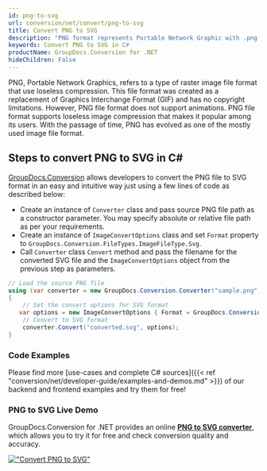 ```yaml
---
id: png-to-svg
url: conversion/net/convert/png-to-svg
title: Convert PNG to SVG
description: "PNG format represents Portable Network Graphic with .png extension. Learn how to convert PNG to SVG file programmatically in C# language using GroupDocs.Conversion for .NET library."
keywords: Convert PNG to SVG in C#
productName: GroupDocs.Conversion for .NET
hideChildren: False
---
```


PNG, Portable Network Graphics, refers to a type of raster image file format that use loseless compression. This file format was created as a replacement of Graphics Interchange Format (GIF) and has no copyright limitations. However, PNG file format does not support animations. PNG file format supports loseless image compression that makes it popular among its users. With the passage of time, PNG has evolved as one of the mostly used image file format.

## Steps to convert PNG to SVG in C#

[GroupDocs.Conversion](https://products.groupdocs.com/conversion/net) allows developers to convert the PNG file to SVG format in an easy and intuitive way just using a few lines of code as described below:

* Create an instance of `Converter` class and pass source PNG file path as a constructor parameter. You may specify absolute or relative file path as per your requirements. 
* Create an instance of `ImageConvertOptions` class and set `Format` property to `GroupDocs.Conversion.FileTypes.ImageFileType.Svg`.
* Call `Converter` class `Convert` method and pass the filename for the converted SVG file and the `ImageConvertOptions` object from the previous step as parameters.

```csharp
// Load the source PNG file
using (var converter = new GroupDocs.Conversion.Converter("sample.png"))
{
    // Set the convert options for SVG format
   var options = new ImageConvertOptions { Format = GroupDocs.Conversion.FileTypes.ImageFileType.Svg };
    // Convert to SVG format
    converter.Convert("converted.svg", options);
}
```

### Code Examples

Please find more [use-cases and complete C# sources]({{< ref "conversion/net/developer-guide/examples-and-demos.md" >}}) of our backend and frontend examples and try them for free!

### PNG to SVG Live Demo

GroupDocs.Conversion for .NET provides an online [**PNG to SVG converter**](https://products.groupdocs.app/conversion/png-to-svg), which allows you to try it for free and check conversion quality and accuracy.

[!["Convert PNG to SVG"](conversion/net/images/convert-to-svg/convert-png-to-svg.png)](https://products.groupdocs.app/conversion/png-to-svg)